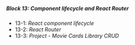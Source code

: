 ##### Block 13: Component lifecycle and React Router
*  13-1: *React component lifecycle*
*  13-2: *React Router*
*  13-3: *Project - Movie Cards Library CRUD*